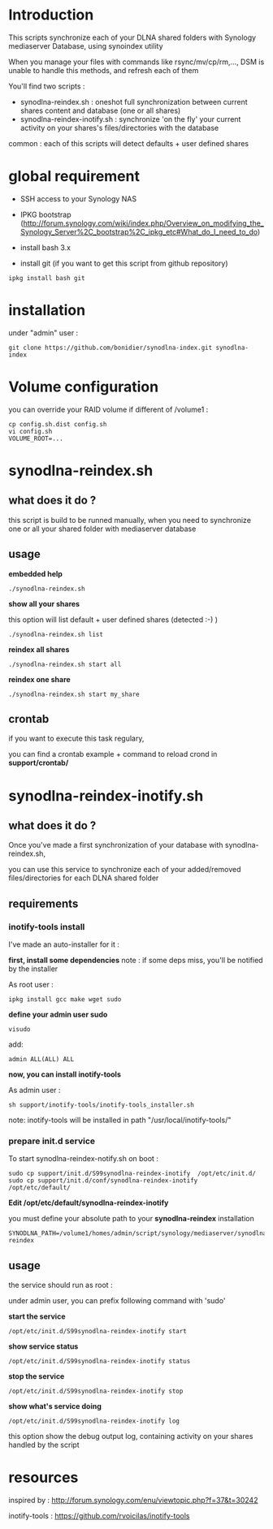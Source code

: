 # Introduction

This scripts synchronize each of your DLNA shared folders with Synology mediaserver Database, using synoindex utility

When you manage your files with commands like rsync/mv/cp/rm,..., DSM is unable to handle this methods, and refresh each of them

You'll find two scripts : 
 - synodlna-reindex.sh  : oneshot full synchronization between current shares content and database (one or all shares)
 - synodlna-reindex-inotify.sh  : synchronize 'on the fly' your current activity on your shares's files/directories with the database 

common : each of this scripts will detect defaults + user defined shares

# global requirement

 - SSH access to your Synology NAS
 - IPKG bootstrap (http://forum.synology.com/wiki/index.php/Overview_on_modifying_the_Synology_Server%2C_bootstrap%2C_ipkg_etc#What_do_I_need_to_do)

 - install bash 3.x
 - install git (if you want to get this script from github repository)
 
 ```
 ipkg install bash git
 ```

# installation

under "admin" user :

```
git clone https://github.com/bonidier/synodlna-index.git synodlna-index
```
 
# Volume configuration

you can override your RAID volume if different of /volume1 :

```
cp config.sh.dist config.sh
vi config.sh
VOLUME_ROOT=...
```
# synodlna-reindex.sh 

## what does it do ?

this script is build to be runned manually, when you need to synchronize one or all your shared folder with mediaserver database

## usage

**embedded help**
```
./synodlna-reindex.sh
```

**show all your shares**

this option will list default + user defined shares (detected :-) )

```
./synodlna-reindex.sh list
```

**reindex all shares**

```
./synodlna-reindex.sh start all
```

**reindex one share**

```
./synodlna-reindex.sh start my_share
```

## crontab

if you want to execute this task regulary,

you can find a crontab example + command to reload crond in **support/crontab/**

# synodlna-reindex-inotify.sh 

## what does it do ?

Once you've made a first synchronization of your database with synodlna-reindex.sh,

you can use this service to synchronize each of your added/removed files/directories for each DLNA shared folder

## requirements
  
### inotify-tools install

I've made an auto-installer for it :

**first, install some dependencies**
note : if some deps miss, you'll be notified by the installer


As root user :

```
ipkg install gcc make wget sudo
```

**define your admin user sudo**

```
visudo
```

add:

```
admin ALL(ALL) ALL
```

**now, you can install inotify-tools**

As admin user :

```
sh support/inotify-tools/inotify-tools_installer.sh
```

note: inotify-tools will be installed in path "/usr/local/inotify-tools/"

### prepare init.d service

To start synodlna-reindex-notify.sh on boot : 

```
sudo cp support/init.d/S99synodlna-reindex-inotify  /opt/etc/init.d/
sudo cp support/init.d/conf/synodlna-reindex-inotify  /opt/etc/default/
```

**Edit /opt/etc/default/synodlna-reindex-inotify**

you must define your absolute path to your **synodlna-reindex** installation

```
SYNODLNA_PATH=/volume1/homes/admin/script/synology/mediaserver/synodlna-reindex
```

## usage

the service should run as root :

under admin user, you can prefix following command with 'sudo'

**start the service**

```
/opt/etc/init.d/S99synodlna-reindex-inotify start
```

**show service status**

```
/opt/etc/init.d/S99synodlna-reindex-inotify status
```

**stop the service**

```
/opt/etc/init.d/S99synodlna-reindex-inotify stop
```

**show what's service doing**

```
/opt/etc/init.d/S99synodlna-reindex-inotify log
```

this option show the debug output log, containing activity on your shares handled by the script

# resources

inspired by : http://forum.synology.com/enu/viewtopic.php?f=37&t=30242

inotify-tools : https://github.com/rvoicilas/inotify-tools

